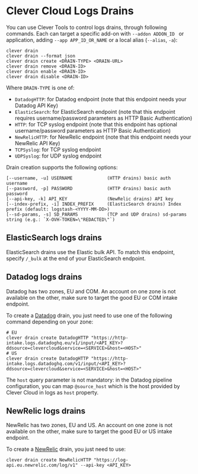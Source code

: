 # Clever Cloud Logs Drains

You can use Clever Tools to control logs drains, through following commands. Each can target a specific add-on with `--addon ADDON_ID ` or application, adding `--app APP_ID_OR_NAME` or a local alias (`--alias`, `-a`):

```
clever drain
clever drain --format json
clever drain create <DRAIN-TYPE> <DRAIN-URL>
clever drain remove <DRAIN-ID>
clever drain enable <DRAIN-ID>
clever drain disable <DRAIN-ID>
```

Where `DRAIN-TYPE` is one of:

- `DatadogHTTP`: for Datadog endpoint (note that this endpoint needs your Datadog API Key)
- `ElasticSearch`: for ElasticSearch endpoint (note that this endpoint requires username/password parameters as HTTP Basic Authentication)
- `HTTP`: for TCP syslog endpoint (note that this endpoint has optional username/password parameters as HTTP Basic Authentication)
- `NewRelicHTTP`: for NewRelic endpoint (note that this endpoint needs your NewRelic API Key)
- `TCPSyslog`: for TCP syslog endpoint
- `UDPSyslog`: for UDP syslog endpoint

Drain creation supports the following options:

```
[--username, -u] USERNAME             (HTTP drains) basic auth username
[--password, -p] PASSWORD             (HTTP drains) basic auth password
[--api-key, -k] API_KEY               (NewRelic drains) API key
[--index-prefix, -i] INDEX_PREFIX     (ElasticSearch drains) Index prefix (default: logstash-<YYYY-MM-DD>)
[--sd-params, -s] SD_PARAMS           (TCP and UDP drains) sd-params string (e.g.: `X-OVH-TOKEN=\"REDACTED\"`)
```

## ElasticSearch logs drains

ElasticSearch drains use the Elastic bulk API. To match this endpoint, specify `/_bulk` at the end of your ElasticSearch endpoint.

## Datadog logs drains

Datadog has two zones, EU and COM. An account on one zone is not available on the other, make sure to target the good EU or COM intake endpoint.

To create a [Datadog](https://docs.datadoghq.com/api/?lang=python#send-logs-over-http) drain, you just need to use one of the following command depending on your zone:

```
# EU
clever drain create DatadogHTTP "https://http-intake.logs.datadoghq.eu/v1/input/<API_KEY>?ddsource=clevercloud&service=<SERVICE>&host=<HOST>"
# US
clever drain create DatadogHTTP "https://http-intake.logs.datadoghq.com/v1/input/<API_KEY>?ddsource=clevercloud&service=<SERVICE>&host=<HOST>"
```

The `host` query parameter is not mandatory: in the Datadog pipeline configuration, you can map `@source_host` which is the host provided by Clever Cloud in logs as `host` property.

## NewRelic logs drains

NewRelic has two zones, EU and US. An account on one zone is not available on the other, make sure to target the good EU or US intake endpoint.

To create a [NewRelic](https://docs.newrelic.com/docs/logs/log-api/introduction-log-api/) drain, you just need to use:

```
clever drain create NewRelicHTTP "https://log-api.eu.newrelic.com/log/v1" --api-key <API_KEY>
```
